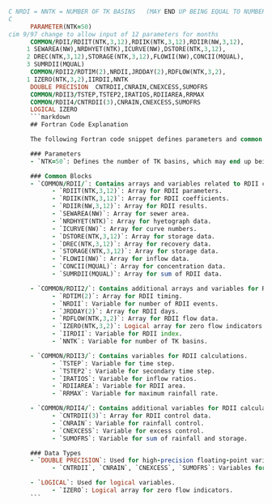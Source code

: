 ```fortran 
C NRDI = NNTK = NUMBER OF TK BASINS   (MAY END UP BEING EQUAL TO NUMBER OF SUBCATCHMENTS)
C 
      PARAMETER(NTK=50)
cim 9/97 change to allow input of 12 parameters for months
      COMMON/RDII/RDIIT(NTK,3,12),RDIIK(NTK,3,12),RDIIR(NW,3,12),
     1 SEWAREA(NW),NRDHYET(NTK),ICURVE(NW),DSTORE(NTK,3,12),
     2 DREC(NTK,3,12),STORAGE(NTK,3,12),FLOWII(NW),CONCII(MQUAL),
     3 SUMRDII(MQUAL)
      COMMON/RDII2/RDTIM(2),NRDII,JRDDAY(2),RDFLOW(NTK,3,2),
     1 IZERO(NTK,3,2),IIRDII,NNTK
      DOUBLE PRECISION  CNTRDII,CNRAIN,CNEXCESS,SUMOFRS
      COMMON/RDII3/TSTEP,TSTEP2,IRATIOS,RDIIAREA,RRMAX
      COMMON/RDII4/CNTRDII(3),CNRAIN,CNEXCESS,SUMOFRS
      LOGICAL IZERO
      ```markdown
      ## Fortran Code Explanation

      The following Fortran code snippet defines parameters and common blocks used in the RDII (Rainfall Derived Inflow and Infiltration) calculations.

      ### Parameters
      - `NTK=50`: Defines the number of TK basins, which may end up being equal to the number of subcatchments.

      ### Common Blocks
      - `COMMON/RDII/`: Contains arrays and variables related to RDII calculations.
            - `RDIIT(NTK,3,12)`: Array for RDII parameters.
            - `RDIIK(NTK,3,12)`: Array for RDII coefficients.
            - `RDIIR(NW,3,12)`: Array for RDII results.
            - `SEWAREA(NW)`: Array for sewer area.
            - `NRDHYET(NTK)`: Array for hyetograph data.
            - `ICURVE(NW)`: Array for curve numbers.
            - `DSTORE(NTK,3,12)`: Array for storage data.
            - `DREC(NTK,3,12)`: Array for recovery data.
            - `STORAGE(NTK,3,12)`: Array for storage data.
            - `FLOWII(NW)`: Array for inflow data.
            - `CONCII(MQUAL)`: Array for concentration data.
            - `SUMRDII(MQUAL)`: Array for sum of RDII data.

      - `COMMON/RDII2/`: Contains additional arrays and variables for RDII calculations.
            - `RDTIM(2)`: Array for RDII timing.
            - `NRDII`: Variable for number of RDII events.
            - `JRDDAY(2)`: Array for RDII days.
            - `RDFLOW(NTK,3,2)`: Array for RDII flow data.
            - `IZERO(NTK,3,2)`: Logical array for zero flow indicators.
            - `IIRDII`: Variable for RDII index.
            - `NNTK`: Variable for number of TK basins.

      - `COMMON/RDII3/`: Contains variables for RDII calculations.
            - `TSTEP`: Variable for time step.
            - `TSTEP2`: Variable for secondary time step.
            - `IRATIOS`: Variable for inflow ratios.
            - `RDIIAREA`: Variable for RDII area.
            - `RRMAX`: Variable for maximum rainfall rate.

      - `COMMON/RDII4/`: Contains additional variables for RDII calculations.
            - `CNTRDII(3)`: Array for RDII control data.
            - `CNRAIN`: Variable for rainfall control.
            - `CNEXCESS`: Variable for excess control.
            - `SUMOFRS`: Variable for sum of rainfall and storage.

      ### Data Types
      - `DOUBLE PRECISION`: Used for high-precision floating-point variables.
            - `CNTRDII`, `CNRAIN`, `CNEXCESS`, `SUMOFRS`: Variables for RDII calculations.

      - `LOGICAL`: Used for logical variables.
            - `IZERO`: Logical array for zero flow indicators.
      ```

``` 
